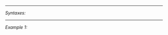 


---
*Syntaxes:*

<!-- [] call `BIN_fnc_deleteDangerZone` -->

---
*Example 1:*

<!-- 
```sqf
[] call BIN_fnc_deleteDangerZone;
``` -->